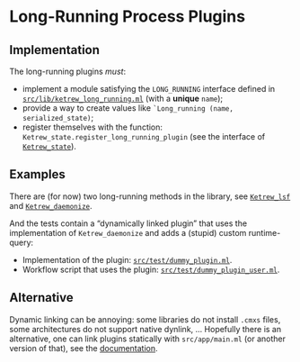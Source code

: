 Long-Running Process Plugins
============================


Implementation
--------------

The long-running plugins *must*:

- implement a module satisfying the `LONG_RUNNING` interface defined in
[`src/lib/ketrew_long_running.ml`](../lib/ketrew_long_running.ml)
(with a **unique** `name`);
- provide a way to create values like
<code>`Long_running (name, serialized_state)</code>;
- register themselves with the function:
`Ketrew_state.register_long_running_plugin`
(see the interface of [`Ketrew_state`](../lib/ketrew_state.mli)).



Examples
--------

There are (for now) two long-running methods in the library, see
[`Ketrew_lsf`](../lib/ketrew_lsf.mli) and
[`Ketrew_daemonize`](../lib/ketrew_daemonize.mli).

And the tests contain a “dynamically linked plugin” that uses the
implementation of `Ketrew_daemonize` and adds a (stupid) custom runtime-query:

- Implementation of the plugin:
[`src/test/dummy_plugin.ml`](../test/dummy_plugin.ml).
- Workflow script that uses the plugin:
[`src/test/dummy_plugin_user.ml`](../test/dummy_plugin_user.ml).

Alternative
-----------

Dynamic linking can be annoying: some libraries do not install `.cmxs` files,
some architectures do not support native dynlink, … Hopefully there is an
alternative, one can link plugins statically with `src/app/main.ml` (or another
version of that), see the
[documentation](./Alternative_CLI_Application.md).





